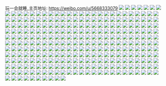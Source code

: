 玩一会就睡_主页地址: https://weibo.com/u/5668333079 
![](https://wx4.sinaimg.cn/mw2000/006bBKn5ly1h9jsw9ye4yj32c0340qv5.jpg) 
![](https://wx4.sinaimg.cn/mw2000/006bBKn5ly1h9jsw89fl9j32c0340kjm.jpg) 
![](https://wx4.sinaimg.cn/mw2000/006bBKn5ly1h9jswawa7xj322t2rr7wi.jpg) 
![](https://wx4.sinaimg.cn/mw2000/006bBKn5ly1h7nrkwoqisj32t82t84qr.jpg) 
![](https://wx4.sinaimg.cn/mw2000/006bBKn5ly1h7nrkppoytj31961vrtu1.jpg) 
![](https://wx4.sinaimg.cn/mw2000/006bBKn5ly1h7nrl9yotnj31ep241e5i.jpg) 
![](https://wx4.sinaimg.cn/mw2000/006bBKn5ly1h7nrl81d39j323u35se82.jpg) 
![](https://wx4.sinaimg.cn/mw2000/006bBKn5ly1h7nrkrgfkvj321y32xx6p.jpg) 
![](https://wx4.sinaimg.cn/mw2000/006bBKn5ly1h7nrl2zp1vj324736cx6q.jpg) 
![](https://wx4.sinaimg.cn/mw2000/006bBKn5ly1h67pnz86boj32c034078s.jpg) 
![](https://wx4.sinaimg.cn/mw2000/006bBKn5ly1h67pnyqy72j32c0340ad2.jpg) 
![](https://wx4.sinaimg.cn/mw2000/006bBKn5ly1h67po1y5lcj32c0340hdu.jpg) 
![](https://wx4.sinaimg.cn/mw2000/006bBKn5ly1h67po0hvbdj32c0340e82.jpg) 
![](https://wx4.sinaimg.cn/mw2000/006bBKn5ly1h67pnyeewjj32c0340ak5.jpg) 
![](https://wx4.sinaimg.cn/mw2000/006bBKn5ly1h67pnzmn5uj32c03401j4.jpg) 
![](https://wx4.sinaimg.cn/mw2000/006bBKn5ly1h62yrq4cfnj32c0337kjl.jpg) 
![](https://wx4.sinaimg.cn/mw2000/006bBKn5ly1h62yrqoyskj32bz338n46.jpg) 
![](https://wx4.sinaimg.cn/mw2000/006bBKn5ly1h62yrragq8j32c033jwm5.jpg) 
![](https://wx4.sinaimg.cn/mw2000/006bBKn5ly1h62yrrs9mqj32bx33fe81.jpg) 
![](https://wx4.sinaimg.cn/mw2000/006bBKn5ly1h62yrphdqyj32bz33qjzf.jpg) 
![](https://wx4.sinaimg.cn/mw2000/006bBKn5ly1h62yrt0a9xj32bz33onpd.jpg) 
![](https://wx4.sinaimg.cn/mw2000/006bBKn5ly1h5eu0btixyj31y32lgnpd.jpg) 
![](https://wx4.sinaimg.cn/mw2000/006bBKn5ly1h5eu0ddlgxj32c0340b2a.jpg) 
![](https://wx4.sinaimg.cn/mw2000/006bBKn5ly1h5eu0ehgfej32c0340qv6.jpg) 
![](https://wx4.sinaimg.cn/mw2000/006bBKn5ly1h5eu0g36cej32c03407wi.jpg) 
![](https://wx4.sinaimg.cn/mw2000/006bBKn5ly1h3w0x4rz6uj328o2zknpg.jpg) 
![](https://wx4.sinaimg.cn/mw2000/006bBKn5ly1h3w0x62u4bj32c0340x6s.jpg) 
![](https://wx4.sinaimg.cn/mw2000/006bBKn5ly1h3w0x3a5mnj31v12hf4qr.jpg) 
![](https://wx4.sinaimg.cn/mw2000/006bBKn5ly1h3w0x7luedj32c03404qt.jpg) 
![](https://wx4.sinaimg.cn/mw2000/006bBKn5ly1h3w0xhi1gqj33402c0x6q.jpg) 
![](https://wx4.sinaimg.cn/mw2000/006bBKn5ly1h3w0xdaca8j32c0340kjq.jpg) 
![](https://wx4.sinaimg.cn/mw2000/006bBKn5ly1h3w0xae0b5j32c0340qv8.jpg) 
![](https://wx4.sinaimg.cn/mw2000/006bBKn5ly1h3w0xez14cj32c0340x6s.jpg) 
![](https://wx4.sinaimg.cn/mw2000/006bBKn5ly1h3q3npxzvdj31se1se1kx.jpg) 
![](https://wx4.sinaimg.cn/mw2000/006bBKn5gy1h36asun7xdj30u0140125.jpg) 
![](https://wx4.sinaimg.cn/mw2000/006bBKn5gy1h36asvwrbtj30u00u1gt6.jpg) 
![](https://wx4.sinaimg.cn/mw2000/006bBKn5ly1h2hdelds29j32c033w1ky.jpg) 
![](https://wx4.sinaimg.cn/mw2000/006bBKn5ly1h2hden8nwjj32c0340npg.jpg) 
![](https://wx4.sinaimg.cn/mw2000/006bBKn5ly1h2hdeo7vn3j32c03401ky.jpg) 
![](https://wx4.sinaimg.cn/mw2000/006bBKn5ly1h2hdep4c7uj32c03407wi.jpg) 
![](https://wx4.sinaimg.cn/mw2000/006bBKn5ly1h1veweyxw6j32bz33mnph.jpg) 
![](https://wx4.sinaimg.cn/mw2000/006bBKn5ly1h1vewby3qyj32c03407wl.jpg) 
![](https://wx4.sinaimg.cn/mw2000/006bBKn5ly1h1vewd7m6kj32c03404qs.jpg) 
![](https://wx4.sinaimg.cn/mw2000/006bBKn5ly1h1vewa1bxij32bz33kb2c.jpg) 
![](https://wx4.sinaimg.cn/mw2000/006bBKn5ly1h1vewh9z7yj32a0310kjo.jpg) 
![](https://wx4.sinaimg.cn/mw2000/006bBKn5ly1h1r3asfjyvj31id1idwus.jpg) 
![](https://wx4.sinaimg.cn/mw2000/006bBKn5ly1h1ltgudt07j32c0340b2a.jpg) 
![](https://wx4.sinaimg.cn/mw2000/006bBKn5ly1h1ltgvmg57j32c0340e82.jpg) 
![](https://wx4.sinaimg.cn/mw2000/006bBKn5ly1h1ltgthqg9j32c0340e82.jpg) 
![](https://wx4.sinaimg.cn/mw2000/006bBKn5ly1h1iz27obqnj30u0140jwa.jpg) 
![](https://wx4.sinaimg.cn/mw2000/006bBKn5ly1h1bngnvufbj31xy1xy7wh.jpg) 
![](https://wx4.sinaimg.cn/mw2000/006bBKn5ly1h15421wrdsj32c0340e82.jpg) 
![](https://wx4.sinaimg.cn/mw2000/006bBKn5ly1h15420zk9wj32c0340e82.jpg) 
![](https://wx4.sinaimg.cn/mw2000/006bBKn5ly1h154268kjoj31tn2fl000.jpg) 
![](https://wx4.sinaimg.cn/mw2000/006bBKn5ly1h15424y63cj32c0340qv6.jpg) 
![](https://wx4.sinaimg.cn/mw2000/006bBKn5ly1h15423w3wuj32bz33u7wi.jpg) 
![](https://wx4.sinaimg.cn/mw2000/006bBKn5ly1h15422tkydj324t2ufb2a.jpg) 
![](https://wx4.sinaimg.cn/mw2000/006bBKn5gy1h13yiaiuo2j30u01407ba.jpg) 
![](https://wx4.sinaimg.cn/mw2000/006bBKn5gy1h13yiefsbvj30u0140n49.jpg) 
![](https://wx4.sinaimg.cn/mw2000/006bBKn5gy1h13yid58n2j30u0140799.jpg) 
![](https://wx4.sinaimg.cn/mw2000/006bBKn5gy1h13yibzsjej30u014079p.jpg) 
![](https://wx4.sinaimg.cn/mw2000/006bBKn5ly1h0z9wr3ufej32c0340e83.jpg) 
![](https://wx4.sinaimg.cn/mw2000/006bBKn5ly1h0z9wphqfjj32c0340b2b.jpg) 
![](https://wx4.sinaimg.cn/mw2000/006bBKn5ly1h0z9wst592j32c0340hdv.jpg) 
![](https://wx4.sinaimg.cn/mw2000/006bBKn5ly1h0r2kauhaij32c02c0u0y.jpg) 
![](https://wx4.sinaimg.cn/mw2000/006bBKn5ly1h0gt2tl422j32c0340e82.jpg) 
![](https://wx4.sinaimg.cn/mw2000/006bBKn5ly1h0gt2v1rsoj324i2u0qv7.jpg) 
![](https://wx4.sinaimg.cn/mw2000/006bBKn5ly1h0gt2wmcd3j32c0340e82.jpg) 
![](https://wx4.sinaimg.cn/mw2000/006bBKn5ly1h0gt2xi7emj32c0340b2a.jpg) 
![](https://wx4.sinaimg.cn/mw2000/006bBKn5ly1h0fpdnhge4j32bz2bznpe.jpg) 
![](https://wx4.sinaimg.cn/mw2000/006bBKn5ly1h0fpdp5kerj32c0340kjn.jpg) 
![](https://wx4.sinaimg.cn/mw2000/006bBKn5ly1h0dci08oouj32c0340u0y.jpg) 
![](https://wx4.sinaimg.cn/mw2000/006bBKn5ly1h0dchxytxcj32c03401kz.jpg) 
![](https://wx4.sinaimg.cn/mw2000/006bBKn5ly1h0dci0nfzlj30kg0kg0wk.jpg) 
![](https://wx4.sinaimg.cn/mw2000/006bBKn5ly1gyh3ftdtgjj31w02io7wi.jpg) 
![](https://wx4.sinaimg.cn/mw2000/006bBKn5ly1gyh3fu859pj31w02io000.jpg) 
![](https://wx4.sinaimg.cn/mw2000/006bBKn5ly1gyh3fplghgj32c02c0b2a.jpg) 
![](https://wx4.sinaimg.cn/mw2000/006bBKn5ly1gyh3fvkis8j32be337x6r.jpg) 
![](https://wx4.sinaimg.cn/mw2000/006bBKn5ly1gyh3fsau5aj32c02c0hdu.jpg) 
![](https://wx4.sinaimg.cn/mw2000/006bBKn5ly1gyh3fwhom9j32c0340e82.jpg) 
![](https://wx4.sinaimg.cn/mw2000/006bBKn5ly1gyh3fpzfspj31my1my7p1.jpg) 
![](https://wx4.sinaimg.cn/mw2000/006bBKn5ly1gyh3foiilpj32c0340e82.jpg) 
![](https://wx4.sinaimg.cn/mw2000/006bBKn5ly1gyh3fx9y1vj32c02c0e82.jpg) 
![](https://wx4.sinaimg.cn/mw2000/006bBKn5ly1gx1qpodyg8j31w02ioe81.jpg) 
![](https://wx4.sinaimg.cn/mw2000/006bBKn5ly1gx1qpov10jj31w02ioe81.jpg) 
![](https://wx4.sinaimg.cn/mw2000/006bBKn5ly1gx1qppf9tfj31w02iob29.jpg) 
![](https://wx4.sinaimg.cn/mw2000/006bBKn5ly1gx1qpnq3nlj31w02iob29.jpg) 
![](https://wx4.sinaimg.cn/mw2000/006bBKn5gy1gwcsdpnsl5j31op1opb29.jpg) 
![](https://wx4.sinaimg.cn/mw2000/006bBKn5gy1gwcsdongx0j32c03407wi.jpg) 
![](https://wx4.sinaimg.cn/mw2000/006bBKn5gy1gwcsdqp5crj316o1kwhdt.jpg) 
![](https://wx4.sinaimg.cn/mw2000/006bBKn5gy1gvhoqu0x63j62c0340qv602.jpg) 
![](https://wx4.sinaimg.cn/mw2000/006bBKn5gy1gvhoqnw4kqj61w02iox6r02.jpg) 
![](https://wx4.sinaimg.cn/mw2000/006bBKn5gy1gvhoqvg9l6j62c03401kz02.jpg) 
![](https://wx4.sinaimg.cn/mw2000/006bBKn5gy1gvhoqr1hu9j61o03c0u0x02.jpg) 
![](https://wx4.sinaimg.cn/mw2000/006bBKn5gy1gvhoqwsjjzj62c0340hdv02.jpg) 
![](https://wx4.sinaimg.cn/mw2000/006bBKn5gy1gvhoqouht5j61ql2bgqv602.jpg) 
![](https://wx4.sinaimg.cn/mw2000/006bBKn5gy1gvhoqz189zj62c03407wl02.jpg) 
![](https://wx4.sinaimg.cn/mw2000/006bBKn5gy1gvhoqsup3pj61o04gve8502.jpg) 
![](https://wx4.sinaimg.cn/mw2000/006bBKn5gy1gvhoqqbpiqj61ux1uxnpe02.jpg) 
![](https://wx4.sinaimg.cn/mw2000/006bBKn5gy1gv9gytm4huj62c02c0npd02.jpg) 
![](https://wx4.sinaimg.cn/mw2000/006bBKn5gy1gv9gyuedaij62c02c0kjl02.jpg) 
![](https://wx4.sinaimg.cn/mw2000/006bBKn5gy1gv9gyv2tu7j62c02c0kjl02.jpg) 
![](https://wx4.sinaimg.cn/mw2000/006bBKn5gy1gv9gyvwcbej62c02c0kjl02.jpg) 
![](https://wx4.sinaimg.cn/mw2000/006bBKn5gy1gur04oorfoj61w02io1ky02.jpg) 
![](https://wx4.sinaimg.cn/mw2000/006bBKn5gy1gur050jrbtj61w02iob2a02.jpg) 
![](https://wx4.sinaimg.cn/mw2000/006bBKn5gy1gugjt449f6j6196196amu02.jpg) 
![](https://wx4.sinaimg.cn/mw2000/006bBKn5gy1gugjt4ovc4j61c41c4x0l02.jpg) 
![](https://wx4.sinaimg.cn/mw2000/006bBKn5gy1gugjt38vapj61q31q37wh02.jpg) 
![](https://wx4.sinaimg.cn/mw2000/006bBKn5gy1gu3tt4vfgej31v82hmx6p.jpg) 
![](https://wx4.sinaimg.cn/mw2000/006bBKn5gy1gu3tt3ucsmj32bg336npe.jpg) 
![](https://wx4.sinaimg.cn/mw2000/006bBKn5gy1gu3tt85cwmj32a231ihdu.jpg) 
![](https://wx4.sinaimg.cn/mw2000/006bBKn5gy1gu3tt6cgz7j32aw32okjm.jpg) 
![](https://wx4.sinaimg.cn/mw2000/006bBKn5gy1gty60ibb96j31ue2gwe82.jpg) 
![](https://wx4.sinaimg.cn/mw2000/006bBKn5gy1gty60jolb0j32bx2bxu0y.jpg) 
![](https://wx4.sinaimg.cn/mw2000/006bBKn5gy1gty60h6ntnj316g16gtpp.jpg) 
![](https://wx4.sinaimg.cn/mw2000/006bBKn5gy1gty60laa5nj32ao31ju0y.jpg) 
![](https://wx4.sinaimg.cn/mw2000/006bBKn5gy1gty60mocpxj32ac31ue83.jpg) 
![](https://wx4.sinaimg.cn/mw2000/006bBKn5gy1gty60olzomj32ao31zu0y.jpg) 
![](https://wx4.sinaimg.cn/mw2000/006bBKn5gy1gsd6v4vwdqj31a71a77ud.jpg) 
![](https://wx4.sinaimg.cn/mw2000/006bBKn5ly1gnzri5tggcj30u0149nfu.jpg) 
![](https://wx4.sinaimg.cn/mw2000/006bBKn5ly1gnzrigjqu9j30u01451bs.jpg) 
![](https://wx4.sinaimg.cn/mw2000/006bBKn5ly1gnzri9zxj7j30u0140wy5.jpg) 
![](https://wx4.sinaimg.cn/mw2000/006bBKn5ly1gnzrino5ydj30u0140wvt.jpg) 
![](https://wx4.sinaimg.cn/mw2000/006bBKn5ly1gnzrijripgj30u0140ars.jpg) 
![](https://wx4.sinaimg.cn/mw2000/006bBKn5ly1gmtaj40q4dj32c02c0hdt.jpg) 
![](https://wx4.sinaimg.cn/mw2000/006bBKn5ly1gmtaj02489j3192192h2i.jpg) 
![](https://wx4.sinaimg.cn/mw2000/006bBKn5ly1gmtaj0vc1mj32c02c07wi.jpg) 
![](https://wx4.sinaimg.cn/mw2000/006bBKn5ly1gmtaj1slasj32c02c07wi.jpg) 
![](https://wx4.sinaimg.cn/mw2000/006bBKn5ly1gmtaiz6bhij32c02c04qp.jpg) 
![](https://wx4.sinaimg.cn/mw2000/006bBKn5ly1gmtaj2vfxgj32bz2bzhdu.jpg) 
![](https://wx4.sinaimg.cn/mw2000/006bBKn5gy1gj79hq8fcij30u00u0jxt.jpg) 
![](https://wx4.sinaimg.cn/mw2000/006bBKn5gy1gj79hrujr0j30u00u0aev.jpg) 
![](https://wx4.sinaimg.cn/mw2000/006bBKn5gy1gj79i0yobwj30u00u044a.jpg) 
![](https://wx4.sinaimg.cn/mw2000/006bBKn5gy1gj79husnxyj30u00u0jwq.jpg) 
![](https://wx4.sinaimg.cn/mw2000/006bBKn5gy1gj79i4y8qnj30u00u0458.jpg) 
![](https://wx4.sinaimg.cn/mw2000/006bBKn5gy1gj79i2xhnqj30u00u00y3.jpg) 
![](https://wx4.sinaimg.cn/mw2000/006bBKn5gy1ggywvshrznj32c02c0kjl.jpg) 
![](https://wx4.sinaimg.cn/mw2000/006bBKn5gy1ggywv9otesj32c02c0qv5.jpg) 
![](https://wx4.sinaimg.cn/mw2000/006bBKn5gy1ggywvmpy8bj328g28gkjl.jpg) 
![](https://wx4.sinaimg.cn/mw2000/006bBKn5gy1ggywvpeqefj32c02c0npd.jpg) 
![](https://wx4.sinaimg.cn/mw2000/006bBKn5gy1ggywvqu0xlj32c02c07wh.jpg) 
![](https://wx4.sinaimg.cn/mw2000/006bBKn5gy1ggywvug2gdj32c02c0kjl.jpg) 
![](https://wx4.sinaimg.cn/mw2000/006bBKn5gy1ggywvda52fj32c02c0e81.jpg) 
![](https://wx4.sinaimg.cn/mw2000/006bBKn5gy1ggywvwcxg7j32c02c0hdt.jpg) 
![](https://wx4.sinaimg.cn/mw2000/006bBKn5gy1ggywvi50l0j32c02c0e82.jpg) 
![](https://wx4.sinaimg.cn/mw2000/006bBKn5gy1gghbcr0akkj30u00u0aif.jpg) 
![](https://wx4.sinaimg.cn/mw2000/006bBKn5gy1gghbcp5kx3j30u00u047g.jpg) 
![](https://wx4.sinaimg.cn/mw2000/006bBKn5gy1gghbcje3toj30u00u0dp2.jpg) 
![](https://wx4.sinaimg.cn/mw2000/006bBKn5gy1gghbcvb4cuj30u00u011p.jpg) 
![](https://wx4.sinaimg.cn/mw2000/006bBKn5gy1gghbcg58fcj30u00u011b.jpg) 
![](https://wx4.sinaimg.cn/mw2000/006bBKn5gy1gghbcna6gmj30u00u047d.jpg) 
![](https://wx4.sinaimg.cn/mw2000/006bBKn5gy1gghbcl5qn5j30u00u0wmw.jpg) 
![](https://wx4.sinaimg.cn/mw2000/006bBKn5gy1gghbcehk96j30u10u0jzo.jpg) 
![](https://wx4.sinaimg.cn/mw2000/006bBKn5gy1gghbctdoszj30u00u048c.jpg) 
![](https://wx4.sinaimg.cn/mw2000/006bBKn5gy1gewr7q8wdbj30u00u07bx.jpg) 
![](https://wx4.sinaimg.cn/mw2000/006bBKn5gy1gewr7mo52mj30u00u0wmj.jpg) 
![](https://wx4.sinaimg.cn/mw2000/006bBKn5gy1gewr7kwp2tj30u00u010n.jpg) 
![](https://wx4.sinaimg.cn/mw2000/006bBKn5gy1gewr7t69nuj30u00u0n6n.jpg) 
![](https://wx4.sinaimg.cn/mw2000/006bBKn5gy1gewr7hy9evj30u00u0tdu.jpg) 
![](https://wx4.sinaimg.cn/mw2000/006bBKn5gy1gewr7oje67j30u00u0doj.jpg) 
![](https://wx4.sinaimg.cn/mw2000/006bBKn5gy1geqrsp2jz1j30u00u049z.jpg) 
![](https://wx4.sinaimg.cn/mw2000/006bBKn5gy1geqrsure3bj30u00u0tk7.jpg) 
![](https://wx4.sinaimg.cn/mw2000/006bBKn5gy1geqrt26hvdj30u02i0b29.jpg) 
![](https://wx4.sinaimg.cn/mw2000/006bBKn5gy1geqrsrqmv9j30u00u0wqo.jpg) 
![](https://wx4.sinaimg.cn/mw2000/006bBKn5gy1geqrta17bdj30u02i0b29.jpg) 
![](https://wx4.sinaimg.cn/mw2000/006bBKn5gy1geqrthyl2rj30u02i0e81.jpg) 
![](https://wx4.sinaimg.cn/mw2000/006bBKn5gy1ge785g3y5cj30u0140k25.jpg) 
![](https://wx4.sinaimg.cn/mw2000/006bBKn5gy1ge785dwkw0j30u00u0jy7.jpg) 
![](https://wx4.sinaimg.cn/mw2000/006bBKn5gy1ge785cauq2j30u0140age.jpg) 
![](https://wx4.sinaimg.cn/mw2000/006bBKn5gy1ge785hiq08j30u00u0jx1.jpg) 
![](https://wx4.sinaimg.cn/mw2000/006bBKn5gy1gao448myaoj31900u0wpz.jpg) 
![](https://wx4.sinaimg.cn/mw2000/006bBKn5gy1gao4404kc8j30u0140doi.jpg) 
![](https://wx4.sinaimg.cn/mw2000/006bBKn5gy1gao44u8w3yj31400u011v.jpg) 
![](https://wx4.sinaimg.cn/mw2000/006bBKn5gy1gao4456xmdj30u0140wo4.jpg) 
![](https://wx4.sinaimg.cn/mw2000/006bBKn5gy1gao4440zguj31400u0k1c.jpg) 
![](https://wx4.sinaimg.cn/mw2000/006bBKn5gy1gao449y27vj31900u0n56.jpg) 
![](https://wx4.sinaimg.cn/mw2000/006bBKn5gy1gao442q7iaj31900u0gts.jpg) 
![](https://wx4.sinaimg.cn/mw2000/006bBKn5gy1gao441hqmcj31400tz12q.jpg) 
![](https://wx4.sinaimg.cn/mw2000/006bBKn5gy1gao446mo78j30u0140qb9.jpg) 
![](https://wx4.sinaimg.cn/mw2000/006bBKn5gy1gamtdwax9uj30u00u0gus.jpg) 
![](https://wx4.sinaimg.cn/mw2000/006bBKn5gy1gamtdqwupoj30u00u0wmz.jpg) 
![](https://wx4.sinaimg.cn/mw2000/006bBKn5gy1gamtds294lj30u00u0doj.jpg) 
![](https://wx4.sinaimg.cn/mw2000/006bBKn5gy1gamtdta3joj30u00u0115.jpg) 
![](https://wx4.sinaimg.cn/mw2000/006bBKn5gy1gamtdv21pqj30u00u0dob.jpg) 
![](https://wx4.sinaimg.cn/mw2000/006bBKn5gy1gamtdu92szj30u00u0wp7.jpg) 
![](https://wx4.sinaimg.cn/mw2000/006bBKn5ly1g9ppv7g0hwj30u00u07bu.jpg) 
![](https://wx4.sinaimg.cn/mw2000/006bBKn5ly1g9ppv8te18j30u00u110c.jpg) 
![](https://wx4.sinaimg.cn/mw2000/006bBKn5ly1g9ppvb68y4j30u00u0gs8.jpg) 
![](https://wx4.sinaimg.cn/mw2000/006bBKn5ly1g9ppv9q25rj30u00u0q8x.jpg) 
![](https://wx4.sinaimg.cn/mw2000/006bBKn5gy1g9ge33dd0bj30zt0zt7st.jpg) 
![](https://wx4.sinaimg.cn/mw2000/006bBKn5gy1g87auv2tk0j32c02c07on.jpg) 
![](https://wx4.sinaimg.cn/mw2000/006bBKn5gy1g87aw4tk2jj32c02c0e81.jpg) 
![](https://wx4.sinaimg.cn/mw2000/006bBKn5gy1g87ave07jbj31o0500u0y.jpg) 
![](https://wx4.sinaimg.cn/mw2000/006bBKn5gy1g87av8o0zkj31o0500npe.jpg) 
![](https://wx4.sinaimg.cn/mw2000/006bBKn5gy1g87aw5qx10j313j13j4bt.jpg) 
![](https://wx4.sinaimg.cn/mw2000/006bBKn5gy1g87aw8q0zsj32c02c04qp.jpg) 
![](https://wx4.sinaimg.cn/mw2000/006bBKn5gy1g87auzsvddj31o03c01ky.jpg) 
![](https://wx4.sinaimg.cn/mw2000/006bBKn5gy1g87awb2kxgj32c02c04qp.jpg) 
![](https://wx4.sinaimg.cn/mw2000/006bBKn5gy1g87aw1em4zj32c02c01kx.jpg) 
![](https://wx4.sinaimg.cn/mw2000/006bBKn5gy1g7q1r3pgvaj31w02io7wi.jpg) 
![](https://wx4.sinaimg.cn/mw2000/006bBKn5gy1g7q1r539daj31w02io4qq.jpg) 
![](https://wx4.sinaimg.cn/mw2000/006bBKn5gy1g7q1qoetjmj32c02c0hdu.jpg) 
![](https://wx4.sinaimg.cn/mw2000/006bBKn5gy1g7q1qwi75mj32c02c0u0y.jpg) 
![](https://wx4.sinaimg.cn/mw2000/006bBKn5gy1g7q1qtnkytj32c02c0u0y.jpg) 
![](https://wx4.sinaimg.cn/mw2000/006bBKn5gy1g7q1qjto06j323w23w1ky.jpg) 
![](https://wx4.sinaimg.cn/mw2000/006bBKn5gy1g7q1r1oicsj32c02c0x6q.jpg) 
![](https://wx4.sinaimg.cn/mw2000/006bBKn5gy1g7q1qqajh1j32c02c0qv6.jpg) 
![](https://wx4.sinaimg.cn/mw2000/006bBKn5gy1g7q1qmd3snj32c02c0npe.jpg) 
![](https://wx4.sinaimg.cn/mw2000/006bBKn5gy1g7nsy81agoj30u0140h5i.jpg) 
![](https://wx4.sinaimg.cn/mw2000/006bBKn5gy1g7nsy4z7uij30u0140atp.jpg) 
![](https://wx4.sinaimg.cn/mw2000/006bBKn5gy1g7nsy2sh6rj30u0140dzd.jpg) 
![](https://wx4.sinaimg.cn/mw2000/006bBKn5gy1g7kxgpsroij30u0190aof.jpg) 
![](https://wx4.sinaimg.cn/mw2000/006bBKn5gy1g7kxgr30n5j30u01o0asv.jpg) 
![](https://wx4.sinaimg.cn/mw2000/006bBKn5gy1g7kxgrxpisj31400u0n7e.jpg) 
![](https://wx4.sinaimg.cn/mw2000/006bBKn5gy1g7kxgsjpxlj30u00u0dld.jpg) 
![](https://wx4.sinaimg.cn/mw2000/006bBKn5gy1g7jvnpuly8j30u00u0do2.jpg) 
![](https://wx4.sinaimg.cn/mw2000/006bBKn5gy1g7jvnt28qfj30u00u0aey.jpg) 
![](https://wx4.sinaimg.cn/mw2000/006bBKn5gy1g7jvnp2lwrj30u0140dxy.jpg) 
![](https://wx4.sinaimg.cn/mw2000/006bBKn5gy1g7jvnlwdkqj30u00u0amf.jpg) 
![](https://wx4.sinaimg.cn/mw2000/006bBKn5gy1g7jvnqpkamj30u01404h7.jpg) 
![](https://wx4.sinaimg.cn/mw2000/006bBKn5gy1g7jvnsf31ij30u00u0an5.jpg) 
![](https://wx4.sinaimg.cn/mw2000/006bBKn5gy1g7jvnmwm97j30u01407mk.jpg) 
![](https://wx4.sinaimg.cn/mw2000/006bBKn5gy1g7jvnrezlfj30u00u0qen.jpg) 
![](https://wx4.sinaimg.cn/mw2000/006bBKn5gy1g7jvnny2wtj30u01407mv.jpg) 
![](https://wx4.sinaimg.cn/mw2000/006bBKn5gy1g7gun2o64sj32c02c07wh.jpg) 
![](https://wx4.sinaimg.cn/mw2000/006bBKn5gy1g7gun1s3cvj32c02c07wh.jpg) 
![](https://wx4.sinaimg.cn/mw2000/006bBKn5gy1g4laafftoej31w02iohdt.jpg) 
![](https://wx4.sinaimg.cn/mw2000/006bBKn5gy1g4laaizx26j31w02iokjl.jpg) 
![](https://wx4.sinaimg.cn/mw2000/006bBKn5gy1g4laae8h9zj31w02iokjl.jpg) 
![](https://wx4.sinaimg.cn/mw2000/006bBKn5gy1g4laadbgbsj31w02iohdt.jpg) 
![](https://wx4.sinaimg.cn/mw2000/006bBKn5gy1g4laaenuehj30v20v3q9k.jpg) 
![](https://wx4.sinaimg.cn/mw2000/006bBKn5gy1g4laagzq3lj31ii1iiql5.jpg) 
![](https://wx4.sinaimg.cn/mw2000/006bBKn5gy1g4laakcabzj32c02c0u0y.jpg) 
![](https://wx4.sinaimg.cn/mw2000/006bBKn5gy1g4laagbypxj31w02iohdt.jpg) 
![](https://wx4.sinaimg.cn/mw2000/006bBKn5gy1g4laai525ej32c02c0e82.jpg) 
![](https://wx4.sinaimg.cn/mw2000/006bBKn5gy1g3n7ri2ug9j32c02c07wi.jpg) 
![](https://wx4.sinaimg.cn/mw2000/006bBKn5gy1g3n7rmoiqdj32c02c07wi.jpg) 
![](https://wx4.sinaimg.cn/mw2000/006bBKn5gy1g3n7pu6u1bj32af2afe82.jpg) 
![](https://wx4.sinaimg.cn/mw2000/006bBKn5gy1g3n7rpn5dtj311j11jn83.jpg) 
![](https://wx4.sinaimg.cn/mw2000/006bBKn5gy1g3n7ruacjbj3213213u0x.jpg) 
![](https://wx4.sinaimg.cn/mw2000/006bBKn5gy1g3n7rdef3fj32c02c0kjn.jpg) 
![](https://wx4.sinaimg.cn/mw2000/006bBKn5ly1g3f4k2a8d5j32c02c01ky.jpg) 
![](https://wx4.sinaimg.cn/mw2000/006bBKn5ly1g3f4j8vtagj32c02c0qv5.jpg) 
![](https://wx4.sinaimg.cn/mw2000/006bBKn5ly1g3f4knhz02j32c02c0qv7.jpg) 
![](https://wx4.sinaimg.cn/mw2000/006bBKn5ly1g3f4idwsxoj322s22se81.jpg) 
![](https://wx4.sinaimg.cn/mw2000/006bBKn5ly1g3f4jgct3zj3266266b29.jpg) 
![](https://wx4.sinaimg.cn/mw2000/006bBKn5ly1g3f4iybh2tj32bn340kjn.jpg) 
![](https://wx4.sinaimg.cn/mw2000/006bBKn5ly1g3f4jqavfuj32c016aqv5.jpg) 
![](https://wx4.sinaimg.cn/mw2000/006bBKn5ly1g3f4i64h0gj32c02c01kz.jpg) 
![](https://wx4.sinaimg.cn/mw2000/006bBKn5ly1g3f4kvvcy2j326q26qe81.jpg) 
![](https://wx4.sinaimg.cn/mw2000/006bBKn5ly1g37nsrve25j32c02c04qp.jpg) 
![](https://wx4.sinaimg.cn/mw2000/006bBKn5ly1g37nsvraaej31o01o0qnh.jpg) 
![](https://wx4.sinaimg.cn/mw2000/006bBKn5ly1g37nsyv3cpj3218218b29.jpg) 
![](https://wx4.sinaimg.cn/mw2000/006bBKn5ly1g37nud0nouj323l23lb29.jpg) 
![](https://wx4.sinaimg.cn/mw2000/006bBKn5ly1g2rkwd8hbij32ax2a0x6q.jpg) 
![](https://wx4.sinaimg.cn/mw2000/006bBKn5ly1g2rkwknf62j32bb2bb1kz.jpg) 
![](https://wx4.sinaimg.cn/mw2000/006bBKn5ly1g0om76ipsaj30sc16lk3q.jpg) 
![](https://wx4.sinaimg.cn/mw2000/006bBKn5ly1g0k7tm65gfj31se1sf1kx.jpg) 
![](https://wx4.sinaimg.cn/mw2000/006bBKn5ly1g0k7tmlmndj32c02c0nn8.jpg) 
![](https://wx4.sinaimg.cn/mw2000/006bBKn5ly1g0k7tn3esij32112114ip.jpg) 
![](https://wx4.sinaimg.cn/mw2000/006bBKn5ly1g0k7tlc6ajj31rw1rw7m9.jpg) 
![](https://wx4.sinaimg.cn/mw2000/006bBKn5gy1g065pbo5swj32c02c0qvb.jpg) 
![](https://wx4.sinaimg.cn/mw2000/006bBKn5ly1fzq81uj83sj32c02c0qvh.jpg) 
![](https://wx4.sinaimg.cn/mw2000/006bBKn5ly1fzq81cjdckj32c02c0he5.jpg) 
![](https://wx4.sinaimg.cn/mw2000/006bBKn5ly1fzq82310ksj32c02c0e8d.jpg) 
![](https://wx4.sinaimg.cn/mw2000/006bBKn5ly1fzq8271kxdj31uf1uf4qw.jpg) 
![](https://wx4.sinaimg.cn/mw2000/006bBKn5ly1fzq82bgeykj32c02c0u15.jpg) 
![](https://wx4.sinaimg.cn/mw2000/006bBKn5ly1fzmbauszz1j31w02io7wi.jpg) 
![](https://wx4.sinaimg.cn/mw2000/006bBKn5ly1fzmbayn5srj31w02iox6p.jpg) 
![](https://wx4.sinaimg.cn/mw2000/006bBKn5ly1fzmbaw0fv4j31w02iox6p.jpg) 
![](https://wx4.sinaimg.cn/mw2000/006bBKn5ly1fzmbawwurmj31u62g9e81.jpg) 
![](https://wx4.sinaimg.cn/mw2000/006bBKn5ly1fzebhbjshlj31w02iohdt.jpg) 
![](https://wx4.sinaimg.cn/mw2000/006bBKn5ly1fzebh5du5lj31w02ixqv6.jpg) 
![](https://wx4.sinaimg.cn/mw2000/006bBKn5ly1fzebgn6cbjj31w02ioe81.jpg) 
![](https://wx4.sinaimg.cn/mw2000/006bBKn5ly1fzebgw3ultj31re2cihdt.jpg) 
![](https://wx4.sinaimg.cn/mw2000/006bBKn5ly1fzebhobfy0j31q12ap1ka.jpg) 
![](https://wx4.sinaimg.cn/mw2000/006bBKn5ly1fzebgd5pimj31w02iou0y.jpg) 
![](https://wx4.sinaimg.cn/mw2000/006bBKn5ly1fzebghxw98j31t32es7wh.jpg) 
![](https://wx4.sinaimg.cn/mw2000/006bBKn5ly1fzebhi8tgoj31w02iob29.jpg) 
![](https://wx4.sinaimg.cn/mw2000/006bBKn5ly1fzebi13au7j32552whkjm.jpg) 
![](https://wx4.sinaimg.cn/mw2000/006bBKn5ly1fyreuejl6hj31cf1cf4qq.jpg) 
![](https://wx4.sinaimg.cn/mw2000/006bBKn5ly1fyreu3s9kmj30sc1dl47j.jpg) 
![](https://wx4.sinaimg.cn/mw2000/006bBKn5ly1fyreu8gqgij31sr1srkjo.jpg) 
![](https://wx4.sinaimg.cn/mw2000/006bBKn5ly1fyreu2tg42j30sc1dlthf.jpg) 
![](https://wx4.sinaimg.cn/mw2000/006bBKn5ly1fyreu2bvibj318e18e1ky.jpg) 
![](https://wx4.sinaimg.cn/mw2000/006bBKn5ly1fyreuasfqqj32c02c01l3.jpg) 
![](https://wx4.sinaimg.cn/mw2000/006bBKn5ly1fyreu5qgxoj32c02c01l3.jpg) 
![](https://wx4.sinaimg.cn/mw2000/006bBKn5ly1fyreud5sbbj32c02c0qva.jpg) 
![](https://wx4.sinaimg.cn/mw2000/006bBKn5ly1fyreu3albbj30sc1dl12q.jpg) 
![](https://wx4.sinaimg.cn/mw2000/006bBKn5gy1fy38rj4998j32c02c01gk.jpg) 
![](https://wx4.sinaimg.cn/mw2000/006bBKn5gy1fy38uyo0aij32c02c0b2f.jpg) 
![](https://wx4.sinaimg.cn/mw2000/006bBKn5gy1fy38recqcvj32c02c0e86.jpg) 
